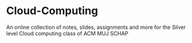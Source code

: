 # Cloud-Computing
An online collection of notes, slides, assignments and more for the Silver level Cloud computing class of ACM MUJ SCHAP
